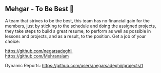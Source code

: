 ## Mehgar - To Be Best 👋

A team that strives to be the best, this team has no financial gain for the members, just by sticking to the schedule and doing the assigned projects, they take steps to build a great resume, to perform as well as possible in lessons and projects, and as a result, to the position. Get a job of your choice:

https://github.com/negarsadeghii<br>
https://github.com/Mehranalam

Dynamic Reports: https://github.com/users/negarsadeghii/projects/1

<!--

**Here are some ideas to get you started:**

🙋‍♀️ A short introduction - what is your organization all about?
🌈 Contribution guidelines - how can the community get involved?
👩‍💻 Useful resources - where can the community find your docs? Is there anything else the community should know?
🍿 Fun facts - what does your team eat for breakfast?
🧙 Remember, you can do mighty things with the power of [Markdown](https://docs.github.com/github/writing-on-github/getting-started-with-writing-and-formatting-on-github/basic-writing-and-formatting-syntax)
-->
